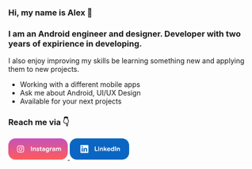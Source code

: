 ### Hi, my name is Alex 👋

### I am an Android engineer and designer. Developer with two years of expirience in developing.
I also enjoy improving my skills be learning something new and applying them to new projects.
* Working with a different mobile apps
* Ask me about Android, UI/UX Design
* Available for your next projects
### Reach me via 👇

 <a href="https://www.instagram.com/oleksandr_hrakhov" title="Redirect to Instagram">
    <img src="/assets/instagram.png" width="120" alt="Instagram" />
  </a>
  <a href="https://www.linkedin.com/in/oleksandr-hrakhov-a87b56183/" title="Redirect to LinkedIn">
    <img src="/assets/linkedin.png" width="120" alt="LinkedIn" />
  </a>


